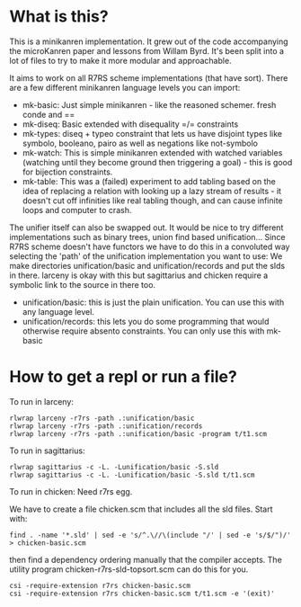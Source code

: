 # What is this?

This is a minikanren implementation. It grew out of the code accompanying the microKanren paper and lessons from Willam Byrd. It's been split into a lot of files to try to make it more modular and approachable.

It aims to work on all R7RS scheme implementations (that have sort). There are a few different minikanren language levels you can import:

* mk-basic: Just simple minikanren - like the reasoned schemer. fresh conde and ==
* mk-diseq: Basic extended with disequality =/= constraints
* mk-types: diseq + typeo constraint that lets us have disjoint types like symbolo, booleano, pairo as well as negations like not-symbolo
* mk-watch: This is simple minikanren extended with watched variables (watching until they become ground then triggering a goal) - this is good for bijection constraints.
* mk-table: This was a (failed) experiment to add tabling based on the idea of replacing a relation with looking up a lazy stream of results - it doesn't cut off infinities like real tabling though, and can cause infinite loops and computer to crash.

The unifier itself can also be swapped out. It would be nice to try different implementations such as binary trees, union find based unification... Since R7RS scheme doesn't have functors we have to do this in a convoluted way selecting the 'path' of the unification implementation you want to use: We make directories unification/basic and unification/records and put the slds in there. larceny is okay with this but sagittarius and chicken require a symbolic link to the source in there too.

* unification/basic: this is just the plain unification. You can use this with any language level.
* unification/records: this lets you do some programming that would otherwise require absento constraints. You can only use this with mk-basic

# How to get a repl or run a file?

To run in larceny:
```
rlwrap larceny -r7rs -path .:unification/basic
rlwrap larceny -r7rs -path .:unification/records
rlwrap larceny -r7rs -path .:unification/basic -program t/t1.scm
```

To run in sagittarius:
```
rlwrap sagittarius -c -L. -Lunification/basic -S.sld
rlwrap sagittarius -c -L. -Lunification/basic -S.sld t/t1.scm
```

To run in chicken: Need r7rs egg.

We have to create a file chicken.scm that includes all the sld files. Start with:
```
find . -name '*.sld' | sed -e 's/^.\//\(include "/' | sed -e 's/$/")/' > chicken-basic.scm
```

then find a dependency ordering manually that the compiler accepts. The utility program chicken-r7rs-sld-topsort.scm can do this for you.

```
csi -require-extension r7rs chicken-basic.scm
csi -require-extension r7rs chicken-basic.scm t/t1.scm -e '(exit)'
```

